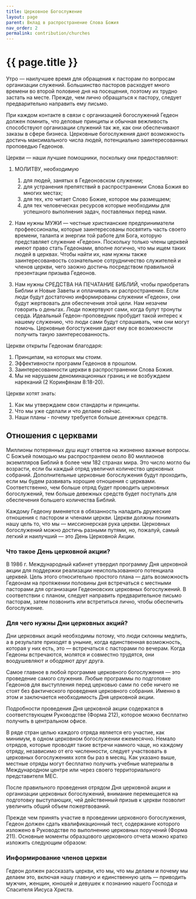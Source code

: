 ```yaml
---
title: Церковное Богослужение
layout: page
parent: Вклад в распространение Слова Божия
nav_order: 2
permalink: contribution/churches
---
```


# {{ page.title }}

Утро — наилучшее время для обращения к пасторам по вопросам организации служений.
Большинство пасторов расходует много времени во второй половине дня на
посещения, поэтому их трудно застать на месте. Прежде, чем лично обращаться к пастору,
следует предварительно направить ему письмо.

При каждом контакте в связи с организацией богослужений Гедеон должен помнить,
что деловые принципы и обычная вежливость способствуют организации служений
так же, как они обеспечивают заказы в сфере бизнеса. Церковные богослужения дают
возможность достичь максимального числа людей, потенциально заинтересованных
проповедью Гедеонов.

Церкви — наши лучшие помощники, поскольку они предоставляют:

1. МОЛИТВУ, необходимую
   1. для людей, занятых в Гедеоновском служении;
   2. для устранения препятствий в распространении Слова Божия во многих местах;
   3. для тех, кто читает Слово Божие, которое мы размещаем;
   4. для тех человеческах ресурсов которые необходимы для успешного выполнения задач, поставленых перед нами.

2. Нам нужны МУЖИ — честные христианские предприниматели профеессионалы,
которые заинтересованы посвятить часть своето времени, таланта и энергии
той работе для Бога, которую представляет служение «Гедеон». Поскольку только
члены церквей имеют право стать Гедеонами, вполне логично, что мы ищем
таких людей в церквах. Чтобы найти их, нам нужны также заинтересованвость
сознательное сотрудничество служителей и членов церкви, чего заожно достичь
посредством правильной презентации призыва Гедеонов.

3. Нам нужны СРЕДСТВА НА ПЕЧАТАНИЕ БИБЛИЙ, чтобы приобретать Библии и Новые Заветы
и оплачивать их распространение. Если люди будут достаточно информированы
служении «Гедеон», они будут жертвовать для обеспечения этой цели. Нам незачем
говорить о деньгах. Люди пожертвуют сами, когда булут тронуты серда.
Идеальный Гедеон-проповедник пробудит такой интерес к нашему служению,
что люди сами будут спрашивать, чем они могут помочь. Церковные богостужения
дают ему все возможности получить такую заинтересованность.

Церкви открыты Гедеонам благодаря:

1. Принципам, на которых мы стоим.
2. Эффективности программ Гедеонов в прошлом.
3. Заинтересованности церкви в распространении Слова Божия.
4. Мы не нарушаем деноминационных границ и не возбуждаем нареканий (2 Коринфянам 8:18-20).

Церкви хотят знать:

1. Как мы утверждаем свои стандарты и принципы.
2. Что мы уже сделали и что делаем сейчас.
3. Наши планы - почему требуется больше денежных средств.

## Отношения с церквами

Миллионы потерянных душ ищут ответов на жизненно важные вопросы. С Божъей помощью
мы распространяем около 80 миллионов экземпляров Библий в более чем 182
странах мира. Это число могло бы возрасти, если бы каждый отряд увеличил количество
церковных собраний. Дополнительные церковные богослужения будут проходить,
если мы будем развивать хорошие отношения с церквами. Соответственно, чем больше
отряд будет проводить церковных богослужений, тем больше девежных средств будет
поступать для обеспечения большего количества Библий.

Каждому Гедеону вменяется в обязанность наладить дружеские отношения с пастором
и членами церкви. Церкви должны понимать нашу цель то, что мы — миссионерская
рука церкви. Церковных богослужений можно достичь разными путями, но, пожалуй,
самый легкий и наилучший — это День Церковной Акции.

### Что такое День церковной акции?

В 1986 г. Международный кабинет утвердил программу Дня церковной акции для поддержки
реализации неиспользованного потенциала церквей. Цель этого относительно
простого плана — дать возможность Гедеонам на протяжении половины дня встречаться
с местными пасторами для организации Гедеоновских церковных богослужений. В соответствии
с планом, следует направить предварительное письмо пасторам, затем позвонить или
встретиться лично, чтобы обеспечить богослужение.

### Для чего нужны Дни церковных акций?

Дни церковных акций необходимы потому, что люди склонны медлить, а в результате
приходят в уныние, когда единственная возможность, которая у них есть, это — встречаться
с пасторами по вечерам. Когда Гедеоны встречаются, молятся и совместно
трудятся, они воодушевляют и ободряют друг друга.

Самое главное в любой программе церковного богослужения — это проведение самого
служения. Любые программы по подготовке Гедеонов для выступления перед церковью
сами по себе ничего не стоят без фактического проведения церковного собрания.
Именно в этом и заключается необходимость Дня церковной акции.

Подробности проведения Дня церковной акции содержатся в соответствующем Руководстве (Форма 212),
которое можно бесплатно получить в центральном офисе.

В ряде стран целью каждого отряда является его участие, как минимум, в одном церковном
богослужении ежемесячно. Немало отрядов, которые проводят такие встречи намного чаще,
но каждому отряду, независимо от его численности, следует участвовать
в церковных богослужениях хотя бы раз в месяц. Как указано выше, местные отряды
могут бесплатно получить учебные материалы в Международном центре или через
своего территориального представителя МЕС.

После правильного проведения отрядом Дня церковной акции и организации церковных богослужений,
внимание перемещается на подготовку выступающих, чей действенный призыв к церкви
позволит увеличить общий объем пожертвований.

Прежде чем принять участие в проведении церковного богослужения, Гедеон должен
сдать квалификационный тест, содержание которого изложено в Руководстве по выполнению
церковных поручений (Форма 211). Основные моменты образцового церковного
отчета можно кратко изложить следующим образом:

### Информирование членов церкви

Гедеон должен рассказать церкви, кто мы, что мы делаем и почему мы делаем это,
включая нашу главную и единственную цель — приводить мужчин, женщин, юношей и
девушек к познанию нашего Господа и Спасителя Иисуса Христа.
